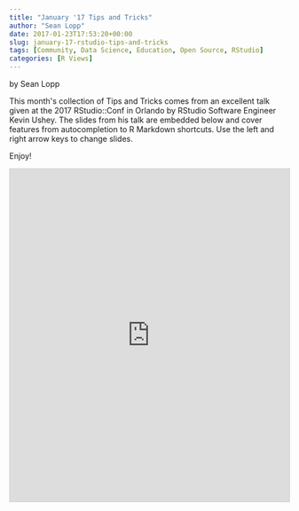 ```yaml
---
title: "January '17 Tips and Tricks"
author: "Sean Lopp"
date: 2017-01-23T17:53:20+00:00
slug: january-17-rstudio-tips-and-tricks
tags: [Community, Data Science, Education, Open Source, RStudio]
categories: [R Views]
---
```

by Sean Lopp

This month's collection of Tips and Tricks comes from an excellent talk given at the 2017 RStudio::Conf in Orlando by RStudio Software Engineer Kevin Ushey.  The slides from his talk are embedded below and cover features from autocompletion to R Markdown shortcuts. Use the left and right arrow keys to change slides.


Enjoy!


<iframe src="https://rawgit.com/kevinushey/2017-rstudio-conf/master/slides.html#1" width="100%" height="600" frameborder="0" marginwidth="0" marginheight="0" scrolling="no" style="border:1px solid #CCC; border-width:1px; margin-bottom:5px; max-width: 100%;" allowfullscreen=""></iframe>
